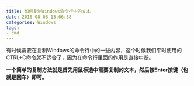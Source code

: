 ```yaml
---
title: 如何复制Windows命令行中的文本
date: 2016-08-08 13:06:38
categories: Windows
tags:
- cmd
---
```


有时候需要在复制Windows的命令行中的一些内容，这个时候我们平时使用的CTRL+C命令就不适合了，因为在命令行里面的作用是直接中断。

**一个简单的复制方法就是首先用鼠标选中需要复制的文本，然后按Enter按键（也就是回车）即可。**


